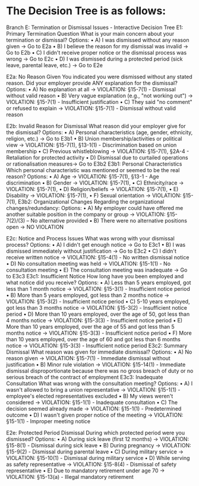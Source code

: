 # The Decision Tree is as follows: 
Branch E: Termination or Dismissal Issues - Interactive Decision Tree
E1: Primary Termination Question
What is your main concern about your termination or dismissal?
Options:
•	A) I was dismissed without any reason given → Go to E2a
•	B) I believe the reason for my dismissal was invalid → Go to E2b
•	C) I didn't receive proper notice or the dismissal process was wrong → Go to E2c
•	D) I was dismissed during a protected period (sick leave, parental leave, etc.) → Go to E2e
 
E2a: No Reason Given
You indicated you were dismissed without any stated reason.
Did your employer provide ANY explanation for the dismissal?
Options:
•	A) No explanation at all → VIOLATION: §15-7(1) - Dismissal without valid reason
•	B) Very vague explanation (e.g., "not working out") → VIOLATION: §15-7(1) - Insufficient justification
•	C) They said "no comment" or refused to explain → VIOLATION: §15-7(1) - Dismissal without valid reason
 
E2b: Invalid Reason for Dismissal
What reason did your employer give for the dismissal?
Options:
•	A) Personal characteristics (age, gender, ethnicity, religion, etc.) → Go to E3b1
•	B) Union membership/activities or political view → VIOLATION: §15-7(1), §13-1(1) - Discrimination based on union membership
•	C) Previous whistleblowing → VIOLATION: §15-7(1), §2A-4 - Retaliation for protected activity
•	D) Dismissal due to curtailed operations or rationalisation measures→ Go to E3b2
E3b1: Personal Characteristics
Which personal characteristic was mentioned or seemed to be the real reason?
Options:
•	A) Age → VIOLATION: §15-7(1), §13-1 - Age discrimination
•	B) Gender → VIOLATION: §15-7(1), 
•	C) Ethnicity/race → VIOLATION: §15-7(1), 
•	D) Religion/beliefs → VIOLATION: §15-7(1),
•	E) Disability → VIOLATION: §15-7(1), 
•	F) Sexual orientation → VIOLATION: §15-7(1), 
E3b2: Organizational Changes
Regarding the organizational changes/redundancy:
Options:
•	A) My employer could have offered me another suitable position in the company or group  → VIOLATION: §15-7(2)/(3) – No alternative provided
•	B) There were no alternative positions open  → NO VIOLATION

 
E2c: Notice and Process Issues
What was wrong with your dismissal process?
Options:
•	A) I didn't get enough notice → Go to E3c1
•	B) I was dismissed immediately without justification → Go to E3c2
•	C) I didn't receive written notice → VIOLATION: §15-4(1) - No written dismissal notice
•	D) No consultation meeting was held → VIOLATION: §15-1(1) - No consultation meeting
•	E) The consultation meeting was inadequate → Go to E3c3
E3c1: Insufficient Notice
How long have you been employed and what notice did you receive?
Options:
•	A) Less than 5 years employed, got less than 1 month notice → VIOLATION: §15-3(1) - Insufficient notice period
•	B) More than 5 years employed, got less than 2 months notice → VIOLATION: §15-3(2) - Insufficient notice period
•	C) 5-10 years employed, got less than 3 months notice → VIOLATION: §15-3(2) - Insufficient notice period
•	D) More than 10 years employed, over the age of 50, got less than 4 months notice → VIOLATION: §15-3(3) - Insufficient notice period
•	E) More than 10 years employed, over the age of 55 and got less than 5 months notice → VIOLATION: §15-3(3) - Insufficient notice period
•	F) More than 10 years employed, over the age of 60 and got less than 6 months notice → VIOLATION: §15-3(3) - Insufficient notice period
E3c2: Summary Dismissal
What reason was given for immediate dismissal?
Options:
•	A) No reason given → VIOLATION: §15-7(1) - Immediate dismissal without justification
•	B) Minor rule violation → VIOLATION: §15-14(1) - Immediate dismissal disproportionate because there was no gross breach of duty or no serious breach of the contract of employment 
E3c3: Inadequate Consultation
What was wrong with the consultation meeting?
Options:
•	A) I wasn't allowed to bring a union representative → VIOLATION: §15-1(1) - employee's elected representatives excluded
•	B) My views weren't considered → VIOLATION: §15-1(1) - Inadequate consultation
•	C) The decision seemed already made → VIOLATION: §15-1(1) - Predetermined outcome
•	D) I wasn't given proper notice of the meeting → VIOLATION: §15-1(1) - Improper meeting notice
 
E2e: Protected Period Dismissal
During which protected period were you dismissed?
Options:
•	A) During sick leave (first 12 months) → VIOLATION: §15-8(1) - Dismissal during sick leave
•	B) During pregnancy → VIOLATION: §15-9(2) - Dismissal during parental leave
•	C) During military service → VIOLATION: §15-10(1) - Dismissal during military service
•	D) While serving as safety representative → VIOLATION: §15-8(4) - Dismissal of safety representative
•	E) Due to mandatory retirement under age 70 → VIOLATION: §15-13(a) - Illegal mandatory retirement

